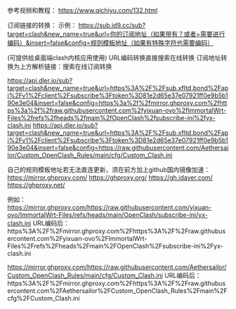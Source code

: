参考视频和教程：
https://www.qichiyu.com/132.html

订阅链接的转换：
示例：
https://sub.id9.cc/sub?target=clash&new_name=true&url=你的订阅地址（如果带有？或者=需要进行编码）&insert=false&config=规则模板地址（如果有特殊字符也需要编码）

(可提供给桌面端clash内核应用使用)
URL编码转换直接搜索在线转换
订阅地址转换为上方解析链接：搜索在线订阅转换

https://api.dler.io/sub?target=clash&new_name=true&url=https%3A%2F%2Fsub.xfltd.bond%2Fapi%2Fv1%2Fclient%2Fsubscribe%3Ftoken%3D81e2d65e37e07921ff0e9b5b190e3e04&insert=false&config=https%3a%2f%2fmirror.ghproxy.com%2fhttps%3a%2f%2fraw.githubusercontent.com%2fyixuan-ovo%2fImmortalWrt-Files%2frefs%2fheads%2fmain%2fOpenClash%2fsubscribe-ini%2fyx-clash.ini
https://api.dler.io/sub?target=clash&new_name=true&url=https%3A%2F%2Fsub.xfltd.bond%2Fapi%2Fv1%2Fclient%2Fsubscribe%3Ftoken%3D81e2d65e37e07921ff0e9b5b190e3e04&insert=false&config=https://raw.githubusercontent.com/Aethersailor/Custom_OpenClash_Rules/main/cfg/Custom_Clash.ini

自己的规则模板地址若无法直连更新，须在前方加上github国内镜像加速：
https://mirror.ghproxy.com/
https://ghproxy.org/
https://gh.idayer.com/
https://ghproxy.net/

例如：
https://mirror.ghproxy.com/https://raw.githubusercontent.com/yixuan-ovo/ImmortalWrt-Files/refs/heads/main/OpenClash/subscribe-ini/yx-clash.ini
URL编码后：
https%3A%2F%2Fmirror.ghproxy.com%2Fhttps%3A%2F%2Fraw.githubusercontent.com%2Fyixuan-ovo%2FImmortalWrt-Files%2Frefs%2Fheads%2Fmain%2FOpenClash%2Fsubscribe-ini%2Fyx-clash.ini


https://mirror.ghproxy.com/https://raw.githubusercontent.com/Aethersailor/Custom_OpenClash_Rules/main/cfg/Custom_Clash.ini
URL编码后：
https%3A%2F%2Fmirror.ghproxy.com%2Fhttps%3A%2F%2Fraw.githubusercontent.com%2FAethersailor%2FCustom_OpenClash_Rules%2Fmain%2Fcfg%2FCustom_Clash.ini